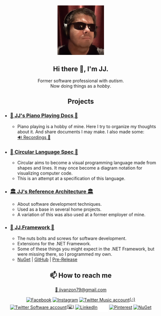 <style type="text/css" rel="stylesheet">img, h2, p { text-align: center; }</style>

<p><img src="photo.png" width="150"/></p>

## Hi there 👋, I'm JJ.  

Former software professional with *autism*.  
Now doing things as a *hobby*.  

## Projects

- ### [🎼 JJ's Piano Playing Docs 🎹](https://jjvanzon.github.io/Piano-Playing-Docs/README.html)
    - Piano playing is a hobby of mine. Here I try to organize my thoughts about it. And share documents I may make. I also made some:  
    [🔊 Recordings 🎵](https://jjvanzon.github.io/Piano-Playing-Docs/recordings)
- ### [🔵 Circular Language Spec 🔶](https://jjvanzon.github.io/Circular-Language-Spec/)
    - Circular aims to become a visual programming language made from shapes and lines. It may once become a diagram notation for visualizing computer code.
    - This is an attempt at a specification of this language.
- ### [🏛 JJ's Reference Architecture 🏛](https://jjvanzon.github.io/JJs-Reference-Architecture/)
    - About software development techniques.
    - Used as a base in several home projects. 
    - A variation of this was also used at a former employer of mine.
- ### [🔩 JJ.Framework 🎁](https://www.nuget.org/profiles/jjvanzon)
    - The nuts bolts and screws for software development. 
    - Extensions for the .NET Framework.
    - Some of these things you might expect in the .NET Framework, but were missing there, so I programmed my own.
    - [NuGet](https://www.nuget.org/profiles/jjvanzon) | [GitHub](https://github.com/jjvanzon/JJ.Framework) | [Pre-Release](https://dev.azure.com/jjvanzon/JJs-Software/_artifacts/feed/JJs-Pre-Release-Package-Feed) 
    
## 📫 How to reach me

<a href="mailto:jjvanzon79@gmail.com">📨 jjvanzon79@gmail.com</a>

<p align="left">
<a href="https://fb.com/janjoost.vanzon" target="blank"><img align="center" src="https://raw.githubusercontent.com/rahuldkjain/github-profile-readme-generator/master/src/images/icons/Social/facebook.svg" alt="Facebook" height="30" width="40" /></a>
<a href="https://instagram.com/jjvanzon79" target="blank"><img align="center" src="https://raw.githubusercontent.com/rahuldkjain/github-profile-readme-generator/master/src/images/icons/Social/instagram.svg" alt="Instagram" height="30" width="40" /></a>
<a href="https://twitter.com/@jjvanzonmusic" target="blank"><img align="center" src="https://raw.githubusercontent.com/rahuldkjain/github-profile-readme-generator/master/src/images/icons/Social/twitter.svg" alt="Twitter Music account" height="30" width="40" />(🎶)</a>
<a href="https://twitter.com/@devjj79" target="blank"><img align="center" src="https://raw.githubusercontent.com/rahuldkjain/github-profile-readme-generator/master/src/images/icons/Social/twitter.svg" alt="Twitter Software account" height="30" width="40" />(💻)</a>
<a href="https://linkedin.com/in/jj-van-zon-04b80a18" target="blank"><img align="center" src="https://raw.githubusercontent.com/rahuldkjain/github-profile-readme-generator/master/src/images/icons/Social/linked-in-alt.svg" alt="LinkedIn" height="30" width="40" /></a>
<a href="https://github.com/jjvanzon/" target="blank"><img align="center" src="github.png" alt="GitHub" height="30" width="30" /></a>
<a href="https://nl.pinterest.com/jjvanzon/" target="blank"><img align="center" src="https://assets.pinterest.com/images/pidgets/pinit_fg_en_round_red_32.png" alt="Pinterest" height="34" width="34" /></a>
<a href="https://www.nuget.org/profiles/jjvanzon" target="blank"><img align="center" src="https://www.nuget.org/Content/gallery/img/logo-header.svg" alt="NuGet" height="25" /></a>
</p>
